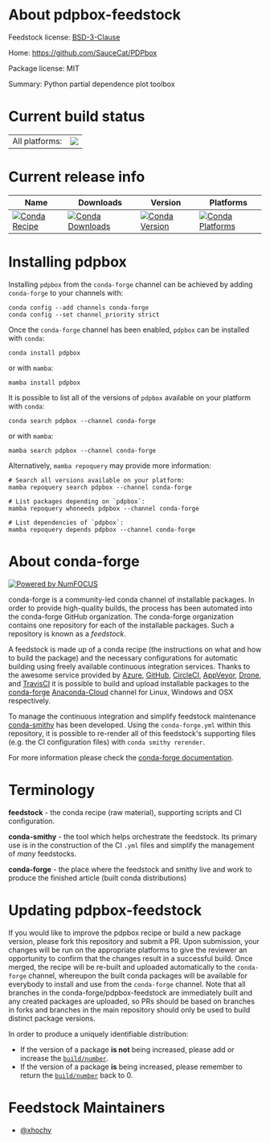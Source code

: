 About pdpbox-feedstock
======================

Feedstock license: [BSD-3-Clause](https://github.com/conda-forge/pdpbox-feedstock/blob/main/LICENSE.txt)

Home: https://github.com/SauceCat/PDPbox

Package license: MIT

Summary: Python partial dependence plot toolbox

Current build status
====================


<table><tr><td>All platforms:</td>
    <td>
      <a href="https://dev.azure.com/conda-forge/feedstock-builds/_build/latest?definitionId=7135&branchName=main">
        <img src="https://dev.azure.com/conda-forge/feedstock-builds/_apis/build/status/pdpbox-feedstock?branchName=main">
      </a>
    </td>
  </tr>
</table>

Current release info
====================

| Name | Downloads | Version | Platforms |
| --- | --- | --- | --- |
| [![Conda Recipe](https://img.shields.io/badge/recipe-pdpbox-green.svg)](https://anaconda.org/conda-forge/pdpbox) | [![Conda Downloads](https://img.shields.io/conda/dn/conda-forge/pdpbox.svg)](https://anaconda.org/conda-forge/pdpbox) | [![Conda Version](https://img.shields.io/conda/vn/conda-forge/pdpbox.svg)](https://anaconda.org/conda-forge/pdpbox) | [![Conda Platforms](https://img.shields.io/conda/pn/conda-forge/pdpbox.svg)](https://anaconda.org/conda-forge/pdpbox) |

Installing pdpbox
=================

Installing `pdpbox` from the `conda-forge` channel can be achieved by adding `conda-forge` to your channels with:

```
conda config --add channels conda-forge
conda config --set channel_priority strict
```

Once the `conda-forge` channel has been enabled, `pdpbox` can be installed with `conda`:

```
conda install pdpbox
```

or with `mamba`:

```
mamba install pdpbox
```

It is possible to list all of the versions of `pdpbox` available on your platform with `conda`:

```
conda search pdpbox --channel conda-forge
```

or with `mamba`:

```
mamba search pdpbox --channel conda-forge
```

Alternatively, `mamba repoquery` may provide more information:

```
# Search all versions available on your platform:
mamba repoquery search pdpbox --channel conda-forge

# List packages depending on `pdpbox`:
mamba repoquery whoneeds pdpbox --channel conda-forge

# List dependencies of `pdpbox`:
mamba repoquery depends pdpbox --channel conda-forge
```


About conda-forge
=================

[![Powered by
NumFOCUS](https://img.shields.io/badge/powered%20by-NumFOCUS-orange.svg?style=flat&colorA=E1523D&colorB=007D8A)](https://numfocus.org)

conda-forge is a community-led conda channel of installable packages.
In order to provide high-quality builds, the process has been automated into the
conda-forge GitHub organization. The conda-forge organization contains one repository
for each of the installable packages. Such a repository is known as a *feedstock*.

A feedstock is made up of a conda recipe (the instructions on what and how to build
the package) and the necessary configurations for automatic building using freely
available continuous integration services. Thanks to the awesome service provided by
[Azure](https://azure.microsoft.com/en-us/services/devops/), [GitHub](https://github.com/),
[CircleCI](https://circleci.com/), [AppVeyor](https://www.appveyor.com/),
[Drone](https://cloud.drone.io/welcome), and [TravisCI](https://travis-ci.com/)
it is possible to build and upload installable packages to the
[conda-forge](https://anaconda.org/conda-forge) [Anaconda-Cloud](https://anaconda.org/)
channel for Linux, Windows and OSX respectively.

To manage the continuous integration and simplify feedstock maintenance
[conda-smithy](https://github.com/conda-forge/conda-smithy) has been developed.
Using the ``conda-forge.yml`` within this repository, it is possible to re-render all of
this feedstock's supporting files (e.g. the CI configuration files) with ``conda smithy rerender``.

For more information please check the [conda-forge documentation](https://conda-forge.org/docs/).

Terminology
===========

**feedstock** - the conda recipe (raw material), supporting scripts and CI configuration.

**conda-smithy** - the tool which helps orchestrate the feedstock.
                   Its primary use is in the construction of the CI ``.yml`` files
                   and simplify the management of *many* feedstocks.

**conda-forge** - the place where the feedstock and smithy live and work to
                  produce the finished article (built conda distributions)


Updating pdpbox-feedstock
=========================

If you would like to improve the pdpbox recipe or build a new
package version, please fork this repository and submit a PR. Upon submission,
your changes will be run on the appropriate platforms to give the reviewer an
opportunity to confirm that the changes result in a successful build. Once
merged, the recipe will be re-built and uploaded automatically to the
`conda-forge` channel, whereupon the built conda packages will be available for
everybody to install and use from the `conda-forge` channel.
Note that all branches in the conda-forge/pdpbox-feedstock are
immediately built and any created packages are uploaded, so PRs should be based
on branches in forks and branches in the main repository should only be used to
build distinct package versions.

In order to produce a uniquely identifiable distribution:
 * If the version of a package **is not** being increased, please add or increase
   the [``build/number``](https://docs.conda.io/projects/conda-build/en/latest/resources/define-metadata.html#build-number-and-string).
 * If the version of a package **is** being increased, please remember to return
   the [``build/number``](https://docs.conda.io/projects/conda-build/en/latest/resources/define-metadata.html#build-number-and-string)
   back to 0.

Feedstock Maintainers
=====================

* [@xhochy](https://github.com/xhochy/)

